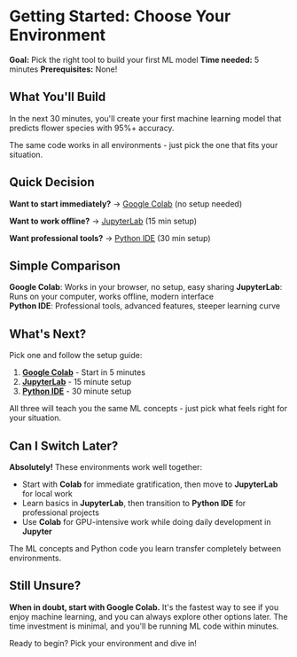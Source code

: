 # Getting Started: Choose Your Environment

**Goal:** Pick the right tool to build your first ML model
**Time needed:** 5 minutes
**Prerequisites:** None!

## What You'll Build

In the next 30 minutes, you'll create your first machine learning model that predicts flower species with 95%+ accuracy.

The same code works in all environments - just pick the one that fits your situation.

## Quick Decision

**Want to start immediately?** → [Google Colab](01-google-colab.md) (no setup needed)

**Want to work offline?** → [JupyterLab](02-jupyter.md) (15 min setup)

**Want professional tools?** → [Python IDE](03-python.md) (30 min setup)

## Simple Comparison

**Google Colab**: Works in your browser, no setup, easy sharing
**JupyterLab**: Runs on your computer, works offline, modern interface  
**Python IDE**: Professional tools, advanced features, steeper learning curve

## What's Next?

Pick one and follow the setup guide:

1. **[Google Colab](01-google-colab.md)** - Start in 5 minutes
2. **[JupyterLab](02-jupyter.md)** - 15 minute setup
3. **[Python IDE](03-python.md)** - 30 minute setup

All three will teach you the same ML concepts - just pick what feels right for your situation.

## Can I Switch Later?

**Absolutely!** These environments work well together:

- Start with **Colab** for immediate gratification, then move to **JupyterLab** for local work
- Learn basics in **JupyterLab**, then transition to **Python IDE** for professional projects
- Use **Colab** for GPU-intensive work while doing daily development in **Jupyter**

The ML concepts and Python code you learn transfer completely between environments.

## Still Unsure?

**When in doubt, start with Google Colab.** It's the fastest way to see if you enjoy machine learning, and you can always explore other options later. The time investment is minimal, and you'll be running ML code within minutes.

Ready to begin? Pick your environment and dive in!